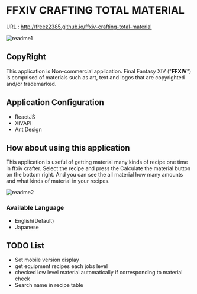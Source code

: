 # FFXIV CRAFTING TOTAL MATERIAL

URL : http://freez2385.github.io/ffxiv-crafting-total-material

![readme1](README/image/screenshot1.png)

## CopyRight

This application is Non-commercial application. Final Fantasy XIV ("**FFXIV**") is comprised of materials such as art, text and logos that are copyrighted and/or trademarked.

## Application Configuration

- ReactJS
- XIVAPI
- Ant Design

## How about using this application

This application is useful of getting material many kinds of recipe one time in ffxiv crafter. Select the recipe and press the Calculate the material button on the bottom right. And you can see the all material how many amounts and what kinds of material in your recipes.

![readme2](README/image/screenshot3.png)

### Available Language

- English(Default)
- Japanese



## TODO List

- Set mobile version display
- get equipment recipes each jobs level
- checked low level material automatically if corresponding to material check 
- Search name in recipe table
